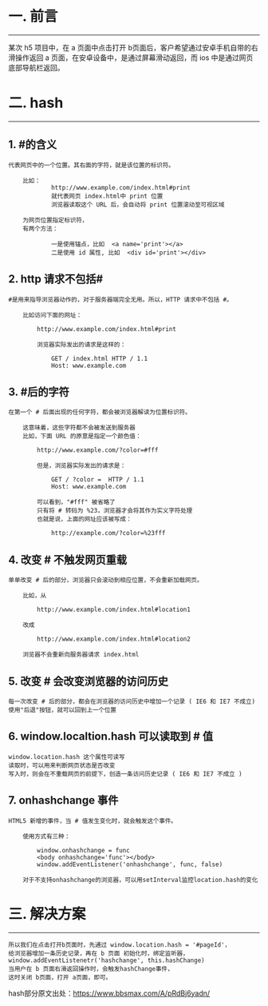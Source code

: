 # **一.  前言**

---

某次 h5 项目中，在 a 页面中点击打开 b页面后，客户希望通过安卓手机自带的右滑操作返回 a	页面，在安卓设备中，是通过屏幕滑动返回，而 ios 中是通过网页底部导航栏返回。

# **二.  hash**

---

## 1. #的含义

	代表网页中的一个位置。其右面的字符，就是该位置的标识符。
	
		比如：
	    		http://www.example.com/index.html#print 
	        	就代表网页 index.html中 print 位置
	        	浏览器读取这个 URL 后，会自动将 print 位置滚动至可视区域
	
	   	为网页位置指定标识符，
	   	有两个方法：
	
	   	 		一是使用锚点，比如  <a name='print'></a>
	   	 		二是使用 id 属性, 比如  <div id='print'></div>



## 2. http 请求不包括# #

	#是用来指导浏览器动作的，对于服务器端完全无用。所以，HTTP 请求中不包括 #。
	
		比如访问下面的网址：
	
			http://www.example.com/index.html#print
	
			浏览器实际发出的请求是这样的：
	
				GET / index.html HTTP / 1.1
				Host: www.example.com



## 3. #后的字符 

	在第一个 # 后面出现的任何字符，都会被浏览器解读为位置标识符。
	
		这意味着，这些字符都不会被发送到服务器
	    比如，下面 URL 的原意是指定一个颜色值：
	
			http://www.example.com/?color=#fff		
	
			但是，浏览器实际发出的请求是：
	
				GET / ?color =  HTTP / 1.1
				Host: www.example.com
	
			可以看到，"#fff" 被省略了
			只有将 # 转码为 %23，浏览器才会将其作为实义字符处理
			也就是说，上面的网址应该被写成：
	
				http://example.com/?color=%23fff  



## 4. 改变 # 不触发网页重载

	单单改变 # 后的部分，浏览器只会滚动到相应位置，不会重新加载网页。	
	
		比如，从
	
			http://www.example.com/index.html#location1		
	
		改成
	
			http://www.example.com/index.html#location2
	
		浏览器不会重新向服务器请求 index.html



## 5. 改变 # 会改变浏览器的访问历史

	每一次改变 # 后的部分，都会在浏览器的访问历史中增加一个记录 ( IE6 和 IE7 不成立)
	使用"后退"按钮，就可以回到上一个位置	



## 6. window.localtion.hash 可以读取到 # 值

	window.location.hash 这个属性可读写
	读取时，可以用来判断网页状态是否改变
	写入时，则会在不重载网页的前提下，创造一条访问历史记录 ( IE6 和 IE7 不成立 )



## 7. onhashchange 事件

	HTML5 新增的事件，当 # 值发生变化时，就会触发这个事件。
	
		使用方式有三种：
	
			window.onhashchange = func
	        <body onhashchange='func'></body>
	        window.addEventListener('onhashchange', func, false)
	
		对于不支持onhashchange的浏览器，可以用setInterval监控location.hash的变化

# **三. 解决方案**

---

```
所以我们在点击打开b页面时，先通过 window.location.hash = '#pageId'，
给浏览器增加一条历史记录，再在 b 页面 初始化时，绑定监听器，
window.addEventListenetr('hashchange', this.hashChange)
当用户在 b 页面右滑返回操作时，会触发hashChange事件，
这时关闭 b页面，打开 a页面，即可。
```



hash部分原文出处：https://www.bbsmax.com/A/pRdBj6yadn/
